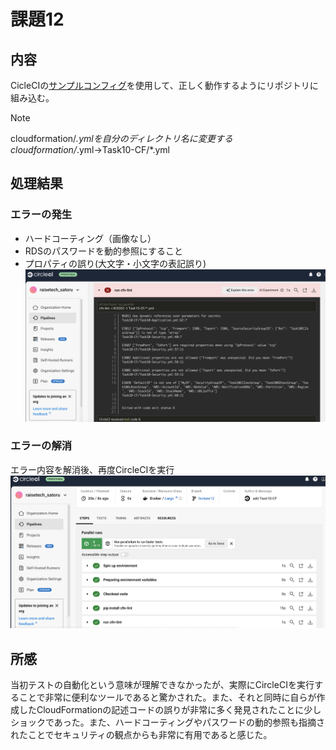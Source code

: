 # 課題12  
## 内容  
CicleCIの[サンプルコンフィグ](sample-config.yml)を使用して、正しく動作するようにリポジトリに組み込む。  
>[!NOTE]  
>cloudformation/*.ymlを自分のディレクトリ名に変更する  
>cloudformation/*.yml→Task10-CF/*.yml  
## 処理結果  
### エラーの発生  
* ハードコーティング（画像なし）  
* RDSのパスワードを動的参照にすること  
* プロパティの誤り(大文字・小文字の表記誤り)  
![エラー](img3/lecture12-1.png)  
### エラーの解消  
エラー内容を解消後、再度CircleCIを実行  
![成功](img3/lecture12-2.png)  
## 所感  
当初テストの自動化という意味が理解できなかったが、実際にCircleCIを実行することで非常に便利なツールであると驚かされた。また、それと同時に自らが作成したCloudFormationの記述コードの誤りが非常に多く発見されたことに少しショックであった。また、ハードコーティングやパスワードの動的参照も指摘されたことでセキュリティの観点からも非常に有用であると感じた。